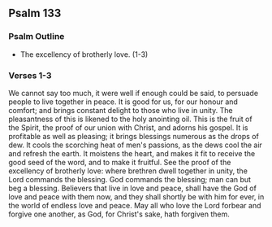 ## Psalm 133

### Psalm Outline

- The excellency of brotherly love. (1-3)

### Verses 1-3

We cannot say too much, it were well if enough could be said, to persuade people to live together in peace. It is good for us, for our honour and comfort; and brings constant delight to those who live in unity. The pleasantness of this is likened to the holy anointing oil. This is the fruit of the Spirit, the proof of our union with Christ, and adorns his gospel. It is profitable as well as pleasing; it brings blessings numerous as the drops of dew. It cools the scorching heat of men's passions, as the dews cool the air and refresh the earth. It moistens the heart, and makes it fit to receive the good seed of the word, and to make it fruitful. See the proof of the excellency of brotherly love: where brethren dwell together in unity, the Lord commands the blessing. God commands the blessing; man can but beg a blessing. Believers that live in love and peace, shall have the God of love and peace with them now, and they shall shortly be with him for ever, in the world of endless love and peace. May all who love the Lord forbear and forgive one another, as God, for Christ's sake, hath forgiven them.


